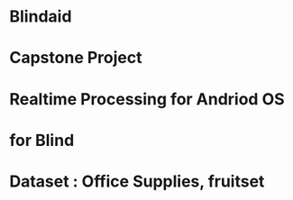 # Blindaid
# Capstone Project
# Realtime Processing for Andriod OS
# for Blind
# 
# Dataset : Office Supplies, fruitset
